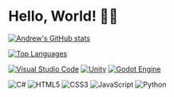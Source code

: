# Hello, World! 👋🏼

[![Andrew's GitHub stats](https://github-readme-stats.vercel.app/api?username=aoliveira-eng&show_icons=true&theme=gruvbox_light)](https://github.com/anuraghazra/github-readme-stats)

[![Top Languages](https://github-readme-stats.vercel.app/api/top-langs/?username=aoliveira-eng&layout=donut&theme=gruvbox_light)](https://github.com/anuraghazra/github-readme-stats)

[![Visual Studio Code](https://img.shields.io/badge/Visual%20Studio%20Code-0078d7.svg?style=for-the-badge&logo=visual-studio-code&logoColor=white)](https://github.com/aoliveira-eng) [![Unity](https://img.shields.io/badge/unity-%23000000.svg?style=for-the-badge&logo=unity&logoColor=white)](https://github.com/aoliveira-eng) [![Godot Engine](https://img.shields.io/badge/GODOT-%23FFFFFF.svg?style=for-the-badge&logo=godot-engine)](https://github.com/aoliveira-eng)

![C#](https://img.shields.io/badge/c%23-%23239120.svg?style=for-the-badge&logo=csharp&logoColor=white) ![HTML5](https://img.shields.io/badge/html5-%23E34F26.svg?style=for-the-badge&logo=html5&logoColor=white) ![CSS3](https://img.shields.io/badge/css3-%231572B6.svg?style=for-the-badge&logo=css3&logoColor=white) ![JavaScript](https://img.shields.io/badge/javascript-%23323330.svg?style=for-the-badge&logo=javascript&logoColor=%23F7DF1E) ![Python](https://img.shields.io/badge/python-3670A0?style=for-the-badge&logo=python&logoColor=ffdd54)
